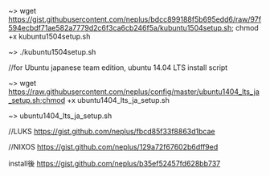 ~> wget https://gist.githubusercontent.com/neplus/bdcc899188f5b695edd6/raw/97f594ecbdf71ae582a7779d2c6f3ca6cb246f5a/kubuntu1504setup.sh; chmod +x kubuntu1504setup.sh

~> ./kubuntu1504setup.sh

//for Ubuntu japanese team edition, ubuntu 14.04 LTS install script

~> wget https://raw.githubusercontent.com/neplus/config/master/ubuntu1404_lts_ja_setup.sh;chmod +x ubuntu1404_lts_ja_setup.sh

~> ubuntu1404_lts_ja_setup.sh

//LUKS
https://gist.github.com/neplus/fbcd85f33f8863d1bcae

//NIXOS
https://gist.github.com/neplus/129a72f67602b6dff9ed

install後
https://gist.github.com/neplus/b35ef52457fd628bb737
